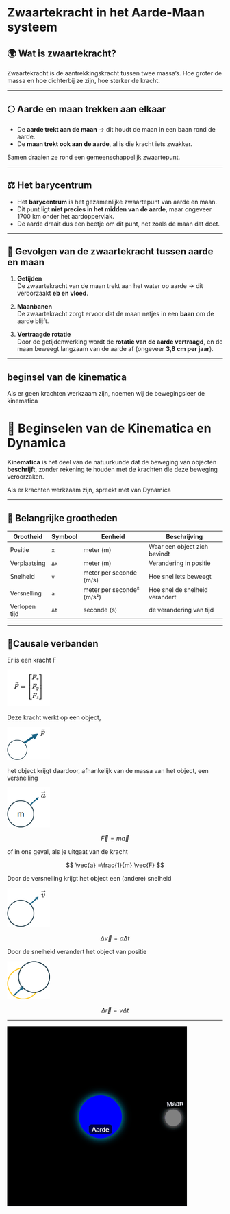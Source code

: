 # Zwaartekracht in het Aarde-Maan systeem

## 🌍 Wat is zwaartekracht?
Zwaartekracht is de aantrekkingskracht tussen twee massa’s. Hoe groter de massa en hoe dichterbij ze zijn, hoe sterker de kracht.

---

## 🌕 Aarde en maan trekken aan elkaar

- De **aarde trekt aan de maan** → dit houdt de maan in een baan rond de aarde.
- De **maan trekt ook aan de aarde**, al is die kracht iets zwakker.

Samen draaien ze rond een gemeenschappelijk zwaartepunt.

---

## ⚖️ Het barycentrum

- Het **barycentrum** is het gezamenlijke zwaartepunt van aarde en maan.
- Dit punt ligt **niet precies in het midden van de aarde**, maar ongeveer 1700 km onder het aardoppervlak.
- De aarde draait dus een beetje om dit punt, net zoals de maan dat doet.

---

## 🌊 Gevolgen van de zwaartekracht tussen aarde en maan

1. **Getijden**  
   De zwaartekracht van de maan trekt aan het water op aarde → dit veroorzaakt **eb en vloed**.

2. **Maanbanen**  
   De zwaartekracht zorgt ervoor dat de maan netjes in een **baan** om de aarde blijft.

3. **Vertraagde rotatie**  
   Door de getijdenwerking wordt de **rotatie van de aarde vertraagd**, en de maan beweegt langzaam van de aarde af (ongeveer **3,8 cm per jaar**).

---

## beginsel van de kinematica

Als er geen krachten werkzaam zijn, noemen wij de bewegingsleer de kinematica

# 🧭 Beginselen van de Kinematica en Dynamica

**Kinematica** is het deel van de natuurkunde dat de beweging van objecten **beschrijft**, zonder rekening te houden met de krachten die deze beweging veroorzaken.

Als er krachten werkzaam zijn, spreekt met van Dynamica

---

## 🔑 Belangrijke grootheden

| Grootheid       | Symbool | Eenheid        | Beschrijving                          |
|-----------------|---------|----------------|---------------------------------------|
| Positie         | `x`     | meter (m)      | Waar een object zich bevindt          |
| Verplaatsing    | `Δx`    | meter (m)      | Verandering in positie                |
| Snelheid        | `v`     | meter per seconde (m/s) | Hoe snel iets beweegt         |
| Versnelling     | `a`     | meter per seconde² (m/s²) | Hoe snel de snelheid verandert |
| Verlopen tijd     | `Δt`     | seconde (s) | de verandering van tijd |

---

## 📐Causale verbanden

Er is een kracht F

<img src="images/krachtVector.png" width=100px>

Deze kracht werkt op een object, 

<img src="images/kracht.png" width=100px>

het object krijgt daardoor, afhankelijk van de massa van het object, een versnelling

<img src="images/versnelling.png" width = 100px>

$$ \vec{F} = m \vec{a} $$

of in ons geval, als je uitgaat van de kracht 

 $$ \vec{a} =\frac{1}{m} \vec{F} $$

Door de versnelling krijgt het object een (andere) snelheid

<img src="images/snelheid.png" width=100px>

 $$ \Delta \vec{v}  = a \Delta t$$

 Door de snelheid verandert het object van positie 

 <img src="images/positie.png" width=100px>

   $$ \Delta \vec{r} = v \Delta t $$



---


![aarde maan systeem](images/aardeMaan.gif)


